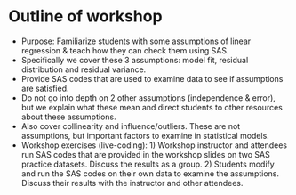 # Outline of workshop #

* Purpose: Familiarize students with some assumptions of linear regression & teach how they can check them using SAS.
* Specifically we cover these 3 assumptions: model fit, residual distribution and residual variance. 
* Provide SAS codes that are used to examine data to see if assumptions are satisfied.
* Do not go into depth on 2 other assumptions (independence & error), but we explain what these mean and direct students to other resources about these assumptions.
* Also cover collinearity and influence/outliers. These are not assumptions, but important factors to examine in statistical models.  
* Workshop exercises (live-coding): 1) Workshop instructor and attendees run SAS codes that are provided in the workshop slides on two SAS practice datasets. Discuss the results as a group. 2) Students modify and run the SAS codes on their own data to examine the assumptions. Discuss their results with the instructor and other attendees.
